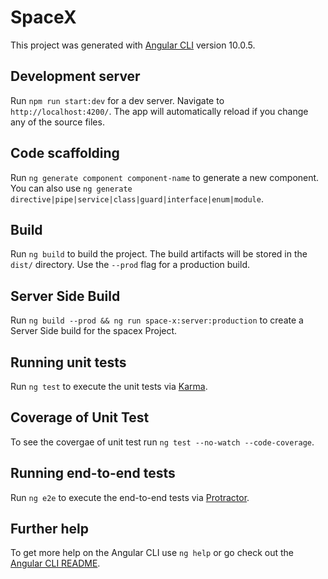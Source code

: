# SpaceX

This project was generated with [Angular CLI](https://github.com/angular/angular-cli) version 10.0.5.

## Development server

Run `npm run start:dev` for a dev server. Navigate to `http://localhost:4200/`. The app will automatically reload if you change any of the source files.

## Code scaffolding

Run `ng generate component component-name` to generate a new component. You can also use `ng generate directive|pipe|service|class|guard|interface|enum|module`.

## Build

Run `ng build` to build the project. The build artifacts will be stored in the `dist/` directory. Use the `--prod` flag for a production build.

## Server Side Build

Run `ng build --prod && ng run space-x:server:production` to create a Server Side build for the spacex Project.

## Running unit tests

Run `ng test` to execute the unit tests via [Karma](https://karma-runner.github.io).

## Coverage of Unit Test

To see the covergae of unit test run `ng test --no-watch --code-coverage`.

## Running end-to-end tests

Run `ng e2e` to execute the end-to-end tests via [Protractor](http://www.protractortest.org/).

## Further help

To get more help on the Angular CLI use `ng help` or go check out the [Angular CLI README](https://github.com/angular/angular-cli/blob/master/README.md).
